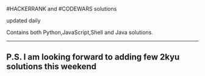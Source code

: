 #HACKERRANK and #CODEWARS solutions

updated daily

Contains both Python,JavaScript,Shell and Java solutions.

-----------------------
P.S. I am looking forward to adding few 2kyu solutions this weekend
-----------------------
